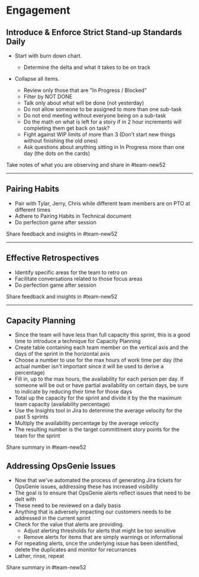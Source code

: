 # Engagement
## Introduce & Enforce Strict Stand-up Standards Daily
* Start with burn down chart.
  * Determine the delta and what it takes to be on track

* Collapse all items.
  * Review only those that are "In Progress / Blocked"
  * Filter by NOT DONE
  * Talk only about what will be done (not yesterday)
  * Do not allow someone to be assigned to more than one sub-task
  * Do not end meeting without everyone being on a sub-task
  * Do the math on what is left for a story if in 2 hour increments will completing them get back on task?
  * Fight against WIP limits of more than 3 (Don't start new things without finishing the old ones)
  * Ask questions about anything sitting in In Progress more than one day (the dots on the cards)

Take notes of what you are observing and share in #team-new52

---

## Pairing Habits
* Pair with Tylar, Jerry, Chris while different team members are on PTO at different times
* Adhere to Pairing Habits in Technical document
* Do perfection game after session

Share feedback and insights in #team-new52


---

## Effective Retrospectives
* Identify specific areas for the team to retro on
* Facilitate conversations related to those focus areas  
* Do perfection game after session

Share feedback and insights in #team-new52

---

## Capacity Planning
* Since the team will have less than full capacity this sprint, this is a good time to introduce a technique for Capacity Planning
* Create table containing each team member on the vertical axis and the days of the sprint in the horizontal axis
* Choose a number to use for the max hours of work time per day (the actual number isn't important since it will be used to derive a percentage)
* Fill in, up to the max hours, the availability for each person per day. If someone will be out or have partial availability on certain days, be sure to indicate by reducing their time for those days
* Total up the capacity for the sprint and divide it by the the maximum team capacity (availability percentage)
* Use the Insights tool in Jira to determine the average velocity for the past 5 sprints
* Multiply the availability percentage by the average velocity
* The resulting number is the target committment story points for the team for the sprint

Share summary in #team-new52

## Addressing OpsGenie Issues
* Now that we've automated the process of generating Jira tickets for OpsGenie issues, addressing these has increased visibility
* The goal is to ensure that OpsGenie alerts reflect issues that need to be delt with
* These need to be reviewed on a daily basis
* Anything that is adversely impacting our customers needs to be addressed in the current sprint
* Check for the value that alerts are providing.
  * Adjust alerting thresholds for alerts that might be too sensitive
  * Remove alerts for items that are simply warnings or informational
* For repeating alerts, once the underlying issue has been identified, delete the duplicates and monitor for recurrances
* Lather, rinse, repeat

Share summary in #team-new52

